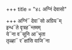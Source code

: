 +++
title = "४८ अग्निं देवासो"

+++
अग्निं᳓ देवा᳓सो अग्रिय᳓म्  
इन्ध᳓ते वृत्रह᳓न्तमम्  
ये᳓ना व᳓सूनि आ᳓भृता  
तृळ्हा᳓ र᳓क्षांसि वाजि᳓ना